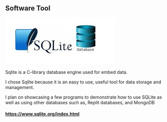 ## Software Tool
![sqlite](https://github.com/asaiahL9/4883-SoftwareTools-Logan/blob/main/Assignments/A03/sqlite.jpg)

Sqlite is a C-library database engine used for embed data.

I chose Sqlite because it is an easy to use, useful tool for data storage and management.

I plan on showcasing a few programs to demonstrate how to use SQLite as well as using other databases
such as, Replit databases, and MongoDB

#### https://www.sqlite.org/index.html

